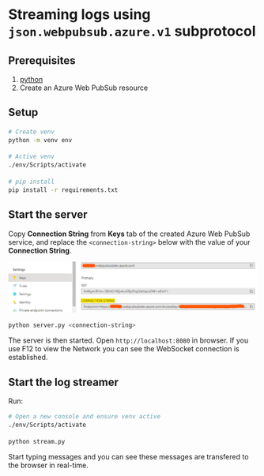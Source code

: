 # Streaming logs using `json.webpubsub.azure.v1` subprotocol

## Prerequisites

1. [python](https://www.python.org/)
2. Create an Azure Web PubSub resource

## Setup

```bash
# Create venv
python -m venv env

# Active venv
./env/Scripts/activate

# pip install
pip install -r requirements.txt
```

## Start the server

Copy **Connection String** from **Keys** tab of the created Azure Web PubSub service, and replace the `<connection-string>` below with the value of your **Connection String**.

![Connection String](./../../../docs/images/portal_conn.png)

```bash
python server.py <connection-string>
```

The server is then started. Open `http://localhost:8080` in browser. If you use F12 to view the Network you can see the WebSocket connection is established.

## Start the log streamer
Run:
```bash
# Open a new console and ensure venv active 
./env/Scripts/activate

python stream.py
```

Start typing messages and you can see these messages are transfered to the browser in real-time.

